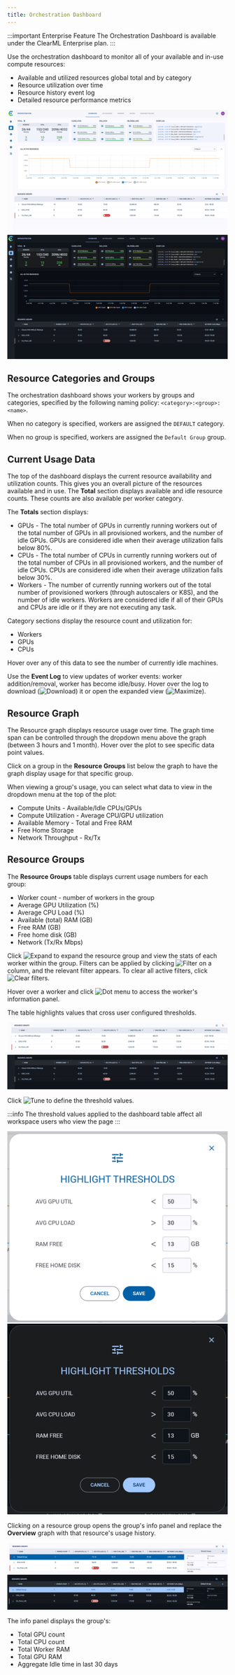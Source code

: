 ```yaml
---
title: Orchestration Dashboard
---
```


:::important Enterprise Feature
The Orchestration Dashboard is available under the ClearML Enterprise plan.
:::

Use the orchestration dashboard to monitor all of your available and in-use compute resources:
* Available and utilized resources global total and by category
* Resource utilization over time
* Resource history event log
* Detailed resource performance metrics

![Orchestration Dashboard](../img/webapp_orchestration_dash.png#light-mode-only)
![Orchestration Dashboard](../img/webapp_orchestration_dash_dark.png#dark-mode-only)

## Resource Categories and Groups
The orchestration dashboard shows your workers by groups and categories, specified by the following naming 
policy: `<category>:<group>:<name>`.  

When no category is specified, workers are assigned the `DEFAULT` category.

When no group is specified, workers are assigned the  `Default Group` group.

## Current Usage Data

The top of the dashboard displays the current resource availability and utilization counts. This gives you an overall 
picture of the resources available and in use. The **Total** section displays available and idle resource counts. 
These counts are also available per worker category. 

The **Totals** section displays:
* GPUs - The total number of GPUs in currently running workers out of the total number of GPUs in all provisioned workers, and the number of idle GPUs. GPUs are considered idle when their average 
utilization falls below 80%.
* CPUs - The total number of CPUs in currently running workers out of the total number of CPUs in all provisioned workers, and the number of idle CPUs. CPUs are considered idle when their average 
utilization falls below 30%.
* Workers - The number of currently running workers out of the total number of provisioned workers (through autoscalers or K8S), and the number of idle 
workers. Workers are considered idle if all of their GPUs and CPUs are idle or if they are not executing any task.

Category sections display the resource count and utilization for:
* Workers
* GPUs
* CPUs

Hover over any of this data to see the number of currently idle machines. 

Use the **Event Log** to view updates of worker events: worker addition/removal, worker has become idle/busy. Hover over 
the log to download (<img src="/docs/latest/icons/ico-download.svg" alt="Download" className="icon size-md space-sm" />) 
it or open the expanded view (<img src="/docs/latest/icons/ico-maximize.svg" alt="Maximize" className="icon size-md space-sm" />).

## Resource Graph

The Resource graph displays resource usage over time. The graph time span can be controlled through the dropdown menu 
above the graph (between 3 hours and 1 month). Hover over the plot to see specific data point values.

Click on a group in the **Resource Groups** list below the graph to have the graph display usage for that specific group. 

When viewing a group's usage, you can select what data to view in the dropdown menu at the top of the plot:
* Compute Units - Available/Idle CPUs/GPUs
* Compute Utilization - Average CPU/GPU utilization
* Available Memory - Total and Free RAM
* Free Home Storage
* Network Throughput - Rx/Tx

## Resource Groups

The **Resource Groups** table displays current usage numbers for each group:
* Worker count - number of workers in the group
* Average GPU Utilization (%)
* Average CPU Load (%)
* Available (total) RAM (GB)
* Free RAM (GB)
* Free home disk (GB)
* Network (Tx/Rx Mbps)

Click <img src="/docs/latest/icons/ico-chevron-right.svg" alt="Expand" className="icon size-md" /> to expand the resource 
group and view the stats of each worker within the group. Filters can be applied by 
clicking <img src="/docs/latest/icons/ico-filter-off.svg" alt="Filter" className="icon size-md" /> on a column, and the 
relevant filter appears. To clear all active filters, click <img src="/docs/latest/icons/ico-filter-reset.svg" alt="Clear filters" className="icon size-md" />.

Hover over a worker and click <img src="/docs/latest/icons/ico-dots-v-menu.svg" alt="Dot menu" className="icon size-md space-sm" /> 
to access the worker's information panel. 

The table highlights values that cross user configured thresholds. 

![Resource groups](../img/webapp_orch_dash_resource_groups.png#light-mode-only)
![Resource groups](../img/webapp_orch_dash_resource_groups_dark.png#dark-mode-only)

Click <img src="/docs/latest/icons/ico-tune.svg" alt="Tune" className="icon size-md" /> to define the threshold values. 

:::info
The threshold values applied to the dashboard table affect all workspace users who view the page 
:::

<div class="max-w-50">

![Threshold modal](../img/webapp_orch_dash_threshold_modal.png#light-mode-only)
![Threshold modal](../img/webapp_orch_dash_threshold_modal_dark.png#dark-mode-only)

</div>

Clicking on a resource group opens the group's info panel and replace the **Overview** graph with that resource's usage
history. 

![Resource group info panel](../img/webapp_orch_dash_resource_group_info.png#light-mode-only)
![Resource group info panel](../img/webapp_orch_dash_resource_group_info_dark.png#dark-mode-only)

The info panel displays the group's:
* Total GPU count
* Total CPU count
* Total Worker RAM
* Total GPU RAM
* Aggregate Idle time in last 30 days


